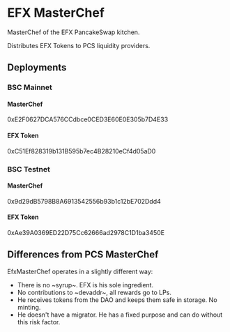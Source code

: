 # EFX MasterChef

MasterChef of the EFX PancakeSwap kitchen.

Distributes EFX Tokens to PCS liquidity providers.

## Deployments

### BSC Mainnet

#### MasterChef
0xE2F0627DCA576CCdbce0CED3E60E0E305b7D4E33

#### EFX Token
0xC51Ef828319b131B595b7ec4B28210eCf4d05aD0

### BSC Testnet

#### MasterChef
0x9d29dB5798B8A6913542556b93b1c12bE702Ddd4

#### EFX Token
0xAe39A0369ED22D75Cc62666ad2978C1D1ba3450E

## Differences from PCS MasterChef

EfxMasterChef operates in a slightly different way:

- There is no ~syrup~. EFX is his sole ingredient.
- No contributions to ~devaddr~, all rewards go to LPs.
- He receives tokens from the DAO and keeps them safe in storage. No minting.
- He doesn't have a migrator. He has a fixed purpose and can do without this
  risk factor.
